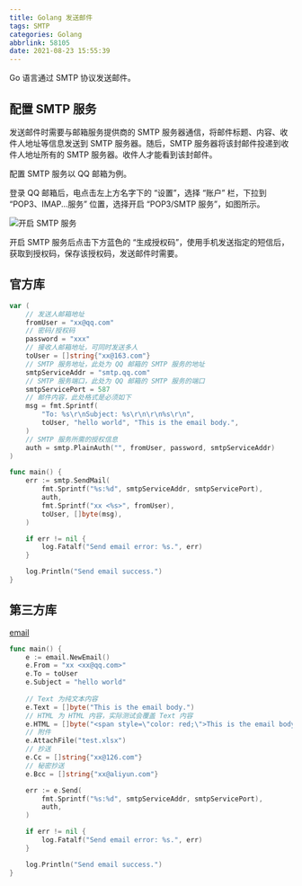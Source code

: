 ```yaml
---
title: Golang 发送邮件
tags: SMTP
categories: Golang
abbrlink: 58105
date: 2021-08-23 15:55:39
---
```


Go 语言通过 SMTP 协议发送邮件。

<!-- more -->

## 配置 SMTP 服务

发送邮件时需要与邮箱服务提供商的 SMTP 服务器通信，将邮件标题、内容、收件人地址等信息发送到 SMTP 服务器。随后，SMTP 服务器将该封邮件投递到收件人地址所有的 SMTP 服务器。收件人才能看到该封邮件。

配置 SMTP 服务以 QQ 邮箱为例。

登录 QQ 邮箱后，电点击左上方名字下的 “设置”，选择 “账户” 栏，下拉到 “POP3、IMAP...服务” 位置，选择开启  “POP3/SMTP 服务”，如图所示。

![开启 SMTP 服务](https://river.yxuefeng.com/img/202108231619040.png)

开启 SMTP 服务后点击下方蓝色的 “生成授权码”，使用手机发送指定的短信后，获取到授权码，保存该授权码，发送邮件时需要。

## 官方库

```go
var (
    // 发送人邮箱地址
	fromUser = "xx@qq.com"
	// 密码/授权码
	password = "xxx"
	// 接收人邮箱地址，可同时发送多人
	toUser = []string{"xx@163.com"}
	// SMTP 服务地址，此处为 QQ 邮箱的 SMTP 服务的地址
	smtpServiceAddr = "smtp.qq.com"
	// SMTP 服务端口，此处为 QQ 邮箱的 SMTP 服务的端口
	smtpServicePort = 587
	// 邮件内容，此处格式是必须如下
	msg = fmt.Sprintf(
		"To: %s\r\nSubject: %s\r\n\r\n%s\r\n",
		toUser, "hello world", "This is the email body.",
	)
	// SMTP 服务所需的授权信息
	auth = smtp.PlainAuth("", fromUser, password, smtpServiceAddr)
)

func main() {
    err := smtp.SendMail(
		fmt.Sprintf("%s:%d", smtpServiceAddr, smtpServicePort),
		auth,
        fmt.Sprintf("xx <%s>", fromUser),
        toUser, []byte(msg),
	)

	if err != nil {
		log.Fatalf("Send email error: %s.", err)
	}

	log.Println("Send email success.")
}
```

## 第三方库

[email](https://github.com/jordan-wright/email)

```go
func main() {
	e := email.NewEmail()
	e.From = "xx <xx@qq.com>"
	e.To = toUser
	e.Subject = "hello world"
    
    // Text 为纯文本内容
	e.Text = []byte("This is the email body.")
    // HTML 为 HTML 内容，实际测试会覆盖 Text 内容
    e.HTML = []byte("<span style=\"color: red;\">This is the email body.</span>")
    // 附件
    e.AttachFile("test.xlsx")
    // 抄送
    e.Cc = []string{"xx@126.com"}
    // 秘密抄送
    e.Bcc = []string{"xx@aliyun.com"}

	err := e.Send(
		fmt.Sprintf("%s:%d", smtpServiceAddr, smtpServicePort),
		auth,
	)

	if err != nil {
		log.Fatalf("Send email error: %s.", err)
	}

	log.Println("Send email success.")
}
```

